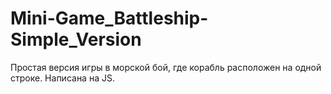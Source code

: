 # Mini-Game_Battleship-Simple_Version
Простая версия игры в морской бой, где корабль расположен на одной строке. Написана на JS.
